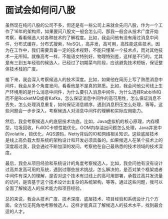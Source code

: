 # 面试会如何问八股

<font style="color:rgba(0, 0, 0, 0.82);">虽然现在纯问八股的公司不多，但还是有一些公司上来就会先问八股，作为一个工作了16年的架构师，如果要问八股文一般会怎么问，那我一般会从技术广度开始考察，看看候选人对各种技术的了解程度。比如，我会问他有没有用过消息中间件，分布式缓存，分布式搜索，NoSQL，高并发，高可用，高性能这些技术。因为在工作中，我们需要具备一定的技术视野，不能只懂某一个技术点，而对其他技术一无所知。就像高考一样，不能语文特别好，物理特别差，这样是不行的。尤其是有三到五年经验的候选人，已经过了初期菜鸟阶段，应该避免技术短板，保证整体技术栈的广度。</font>

<font style="color:rgba(0, 0, 0, 0.82);">接下来，我会深入考察候选人的技术深度。比如，如果他在简历上写了熟悉消息中间件，我会从多个角度发问，看看他是不是真的熟悉。比如，我会问他公司线上生产环境用的是什么消息中间件，为什么要引入消息中间件，为什么选择RabbitMQ而不是RocketMQ或者Kafka，怎么保证消息中间件的高可用性，怎么保证消息不丢失，怎么处理消息重复，如何保证消息顺序，遇到消息积压怎么处理，等等。这些问题会一步步深入，考察候选人对消息中间件的理解和实际应用能力。</font>

<font style="color:rgba(0, 0, 0, 0.82);">然后，我会考察候选人的底层技术功底。比如，Java虚拟机的核心原理，内存模型，垃圾回收，FullGC卡顿性能优化，OOM内存溢出问题怎么处理，Java并发中的volatile，锁优化，AQS源码，Netty背后的IO和网络相关知识。这些底层技术是线上高负载大型系统的架构设计和开发必须具备的。如果候选人在某个技术上的深度超过我，我会通过不断加深的发问，考察他在自己最熟悉的技术领域的技术深度。</font>

<font style="color:rgba(0, 0, 0, 0.82);">最后，我会从项目经验和系统设计的角度考察候选人。比如，我会问他有没有设计过高并发高可用的系统，遇到过哪些技术挑战，怎么解决的，是否对某个框架或者中间件有深入的理解，是否对这个技术有过线上的高可用部署，承载过高并发流量的访问，是否基于这个技术设计出复杂的系统架构，等等。通过这些问题，我可以全面了解候选人的技术能力和项目经验。</font>

<font style="color:rgba(0, 0, 0, 0.82);">总的来说，我会从技术广度、技术深度、底层技术、项目经验和系统设计几个方面，全方位无死角地考察候选人。这样才能真正了解候选人的技术水平，找到最合适的人才。</font>

<font style="color:rgba(0, 0, 0, 0.82);"></font>

